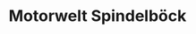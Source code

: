 ---
title: "Motorwelt Spindelböck"
url: /sankt-veit-an-der-glan/motorwelt-spindelboeck/
shop: Autohaus
---